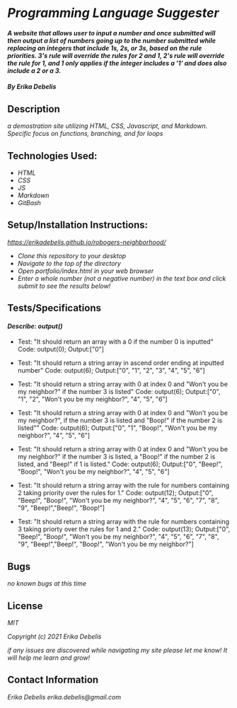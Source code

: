 # _Programming Language Suggester_

#### _A website that allows user to input a number and once submitted will then output a list of numbers going up to the number submitted while replacing  an integers that include 1s, 2s, or 3s, based on the rule priorities. 3's rule will override the rules for 2 and 1, 2's rule will override the rule for 1, and 1 only applies if the integer includes a '1' and does also include a 2 or a 3._

#### _By Erika Debelis_

## Description

_a demostration site utilizing HTML, CSS, Javascript, and Markdown. Specific focus on functions, branching, and for loops_

## Technologies Used:

* _HTML_
* _CSS_
* _JS_
* _Markdown_
* _GitBash_

## Setup/Installation Instructions:

_https://erikadebelis.github.io/robogers-neighborhood/_

* _Clone this repository to your desktop_
* _Navigate to the top of the directory_
* _Open portfolio/index.html in your web browser_
* _Enter a whole number (not a negative number) in the text box and click submit to see the results below!_

## Tests/Specifications

#### _Describe: output()_ ####

* Test: "It should return an array with a 0 if the number 0 is inputted"
Code: output(0);
Output:["0"]

* Test: "It should return a string array in ascend order ending at inputted number"
Code: output(6);
Output:["0", "1", "2", "3", "4", "5", "6"]


* Test: "It should return a string array with 0 at index 0 and "Won't you be my neighbor?" if the number 3 is listed"
Code: output(6);
Output:["0", "1", "2", "Won't you be my neighbor?", "4", "5", "6"]

* Test: "It should return a string array with 0 at index 0 and "Won't you be my neighbor?", if the number 3 is listed and "Boop!" if the number 2 is listed""
Code: output(6);
Output:["0", "1", "Boop!", "Won't you be my neighbor?", "4", "5", "6"]

* Test: "It should return a string array with 0 at index 0 and "Won't you be my neighbor?" if the number 3 is listed, a "Boop!" if the number 2 is listed, and "Beep!" if 1 is listed."
Code: output(6);
Output:["0", "Beep!", "Boop!", "Won't you be my neighbor?", "4", "5", "6"]

* Test: "It should return a string array with the rule for numbers containing 2 taking priority over the rules for 1."
Code: output(12);
Output:["0", "Beep!", "Boop!", "Won't you be my neighbor?", "4", "5", "6", "7", "8", "9", "Beep!","Beep!", "Boop!"]

* Test: "It should return a string array with the rule for numbers containing 3 taking priorty over the rules for 1 and 2."
Code: output(13);
Output:["0", "Beep!", "Boop!", "Won't you be my neighbor?", "4", "5", "6", "7", "8", "9", "Beep!","Beep!", "Boop!", "Won't you be my neighbor?"]


## Bugs

_no known bugs at this time_

## License

_MIT_

_Copyright (c) 2021 Erika Debelis_

_if any issues are discovered while navigating my site please let me know! It will help me learn and grow!_

## Contact Information

_Erika Debelis erika.debelis@gmail.com_
